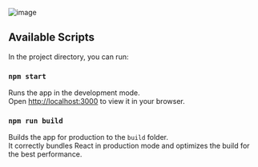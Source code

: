 ![image](https://github.com/Vivek9494/netflix/assets/63170025/43ea93fc-fde3-4a10-8376-2d2451964ef5)

## Available Scripts

In the project directory, you can run:

### `npm start`

Runs the app in the development mode.\
Open [http://localhost:3000](http://localhost:3000) to view it in your browser.

### `npm run build`

Builds the app for production to the `build` folder.\
It correctly bundles React in production mode and optimizes the build for the best performance.
